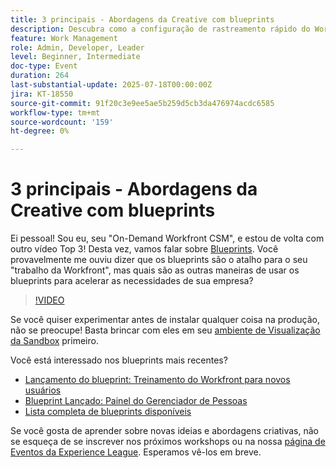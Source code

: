 ```yaml
---
title: 3 principais - Abordagens da Creative com blueprints
description: Descubra como a configuração de rastreamento rápido do Workfront Blueprints, com novos modelos, painéis e dicas de teste de sandbox.
feature: Work Management
role: Admin, Developer, Leader
level: Beginner, Intermediate
doc-type: Event
duration: 264
last-substantial-update: 2025-07-18T00:00:00Z
jira: KT-18550
source-git-commit: 91f20c3e9ee5ae5b259d5cb3da476974acdc6585
workflow-type: tm+mt
source-wordcount: '159'
ht-degree: 0%

---
```



# 3 principais - Abordagens da Creative com blueprints

Ei pessoal! Sou eu, seu &quot;On-Demand Workfront CSM&quot;, e estou de volta com outro vídeo Top 3!  Desta vez, vamos falar sobre [Blueprints](https://experienceleague.adobe.com/pt-br/docs/workfront/using/administration-and-setup/blueprints/blueprints-overview). Você provavelmente me ouviu dizer que os blueprints são o atalho para o seu &quot;trabalho da Workfront&quot;, mas quais são as outras maneiras de usar os blueprints para acelerar as necessidades de sua empresa?

>[!VIDEO](https://video.tv.adobe.com/v/3465271/?learn=on&enablevpops)

Se você quiser experimentar antes de instalar qualquer coisa na produção, não se preocupe!  Basta brincar com eles em seu [ambiente de Visualização da Sandbox](https://experienceleague.adobe.com/pt-br/docs/workfront/using/administration-and-setup/set-up-wf/testing-environments/wf-preview-sandbox-environment) primeiro.

Você está interessado nos blueprints mais recentes?

* [Lançamento do blueprint: Treinamento do Workfront para novos usuários](https://experienceleaguecommunities.adobe.com/t5/workfront-blogs/blueprint-released-workfront-training-for-new-users/ba-p/739734?profile.language=pt)
* [Blueprint Lançado: Painel do Gerenciador de Pessoas](https://experienceleaguecommunities.adobe.com/t5/workfront-discussions/blueprint-released-people-manager-dashboard/m-p/687545?profile.language=pt#M3247)
* [Lista completa de blueprints disponíveis](https://experienceleague.adobe.com/pt-br/docs/workfront/using/administration-and-setup/blueprints/list-of-available-blueprints)

Se você gosta de aprender sobre novas ideias e abordagens criativas, não se esqueça de se inscrever nos próximos workshops ou na nossa [página de Eventos da Experience League](https://experienceleague.adobe.com/pt-br/events?filters=Workfront). Esperamos vê-los em breve.
